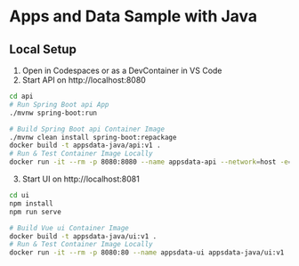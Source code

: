 # Apps and Data Sample with Java

## Local Setup

1. Open in Codespaces or as a DevContainer in VS Code
2. Start API on http://localhost:8080

```bash
cd api
# Run Spring Boot api App
./mvnw spring-boot:run
```

```bash
# Build Spring Boot api Container Image
./mvnw clean install spring-boot:repackage
docker build -t appsdata-java/api:v1 .
# Run & Test Container Image Locally
docker run -it --rm -p 8080:8080 --name appsdata-api --network=host -e="SPRING_DATASOURCE_URL=jdbc:postgresql://localhost:5432/javaspringtest" appsdata-java/api:v1
```

3. Start UI on http://localhost:8081

```bash
cd ui
npm install
npm run serve
```

```bash
# Build Vue ui Container Image
docker build -t appsdata-java/ui:v1 .
# Run & Test Container Image Locally
docker run -it --rm -p 8080:80 --name appsdata-ui appsdata-java/ui:v1
```

